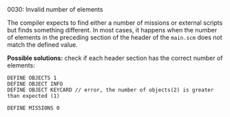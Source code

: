 <!doctype html>
<html lang="es">
<head>
	<title>Mensajes de Error</title>
	<meta charset="utf-8">
	<meta http-equiv="X-UA-Compatible" content="IE=edge">
	<meta name="viewport" content="width=device-width, initial-scale=1">
	<link rel="stylesheet" type="text/css" href="../../../style/style.css">
</head>
<body>
0030: Invalid number of elements

The compiler expects to find either a number of missions or external scripts but finds something different. In most cases, it happens when the number of elements in the preceding section of the header of the `main.scm` does not match the defined value.

**Possible solutions:** check if each header section has the correct number of elements:

```text
DEFINE OBJECTS 1
DEFINE OBJECT INFO
DEFINE OBJECT KEYCARD // error, the number of objects(2) is greater than expected (1)

DEFINE MISSIONS 0 
```


<script src="../../../js/main.min.js"></script>
